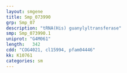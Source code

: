 ```yaml
---
layout: smgene
title: Smp_073990
grp: Smp_07
description: "tRNA(His) guanylyltransferase"
smp: Smp_073990.1
uniprot: "G4M061"
length:   342
cdd: "COG4021, cl15994, pfam04446"
kk: K10761
categories: sm
---
```

